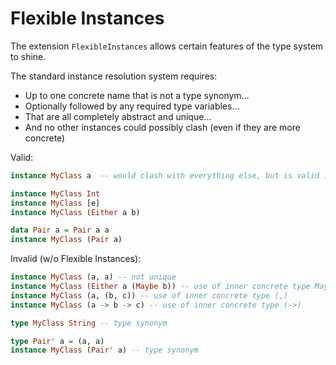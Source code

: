 # Flexible Instances

The extension `FlexibleInstances` allows certain features of the
type system to shine.

The standard instance resolution system requires:
- Up to one concrete name that is not a type synonym...
- Optionally followed by any required type variables...
- That are all completely abstract and unique...
- And no other instances could possibly clash (even if they are more concrete)

Valid:
``` haskell
instance MyClass a  -- would clash with everything else, but is valid itself

instance MyClass Int
instance MyClass [e]
instance MyClass (Either a b)

data Pair a = Pair a a
instance MyClass (Pair a)
```

Invalid (w/o Flexible Instances):
``` haskell
instance MyClass (a, a) -- not unique
instance MyClass (Either a (Maybe b)) -- use of inner concrete type Maybe
instance MyClass (a, (b, c)) -- use of inner concrete type (,)
instance MyClass (a -> b -> c) -- use of inner concrete type (->)

type MyClass String -- type synonym

type Pair' a = (a, a)
instance MyClass (Pair' a) -- type synonym
```
